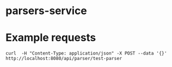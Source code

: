 # parsers-service

# Example requests

`curl  -H "Content-Type: application/json" -X POST --data '{}' http://localhost:8080/api/parser/test-parser`